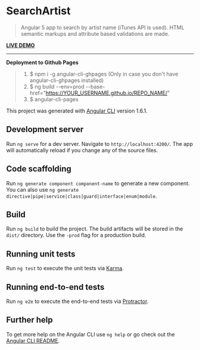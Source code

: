 # SearchArtist

>Angular 5 app to search by artist name (iTunes API is used).
>HTML semantic markups and attribute based validations are made.

**[LIVE DEMO](https://abhishekbadola.github.io/search-artist/)**
___






**Deployment to Github Pages**
> 1. $ npm i -g angular-cli-ghpages (Only in case you don't have angular-cli-ghpages installed)
> 2. $ ng build --env=prod --base-href="https://YOUR_USERNAME.github.io/REPO_NAME/"
> 3. $ angular-cli-pages

This project was generated with [Angular CLI](https://github.com/angular/angular-cli) version 1.6.1.

## Development server

Run `ng serve` for a dev server. Navigate to `http://localhost:4200/`. The app will automatically reload if you change any of the source files.

## Code scaffolding

Run `ng generate component component-name` to generate a new component. You can also use `ng generate directive|pipe|service|class|guard|interface|enum|module`.

## Build

Run `ng build` to build the project. The build artifacts will be stored in the `dist/` directory. Use the `-prod` flag for a production build.

## Running unit tests

Run `ng test` to execute the unit tests via [Karma](https://karma-runner.github.io).

## Running end-to-end tests

Run `ng e2e` to execute the end-to-end tests via [Protractor](http://www.protractortest.org/).

## Further help

To get more help on the Angular CLI use `ng help` or go check out the [Angular CLI README](https://github.com/angular/angular-cli/blob/master/README.md).
